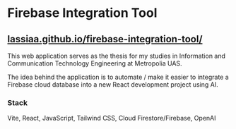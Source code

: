 # Firebase Integration Tool

## [lassiaa.github.io/firebase-integration-tool/](https://lassiaa.github.io/firebase-integration-tool/)

This web application serves as the thesis for my studies in Information and Communication Technology Engineering at Metropolia UAS.

The idea behind the application is to automate / make it easier to integrate a Firebase cloud database into a new React development project using AI.

### Stack

Vite, React, JavaScript, Tailwind CSS, Cloud Firestore/Firebase, OpenAI
